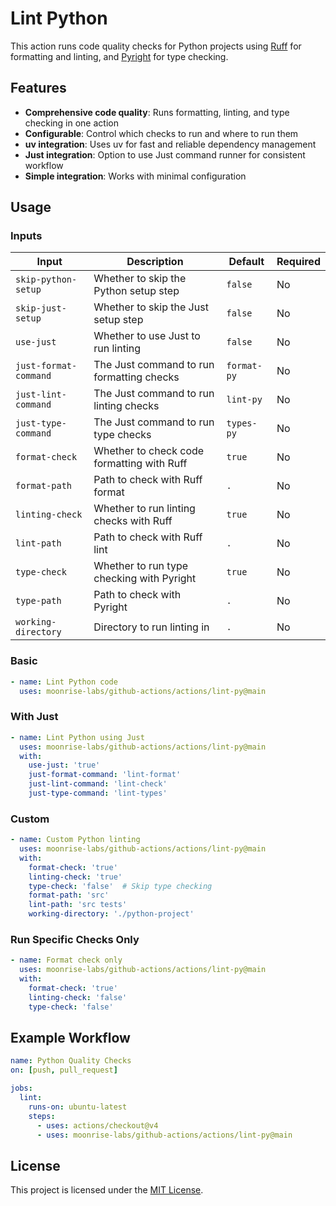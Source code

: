 # Lint Python

This action runs code quality checks for Python projects using [Ruff](https://github.com/astral-sh/ruff) for formatting and linting, and [Pyright](https://github.com/microsoft/pyright) for type checking.

## Features

- **Comprehensive code quality**: Runs formatting, linting, and type checking in one action
- **Configurable**: Control which checks to run and where to run them
- **uv integration**: Uses uv for fast and reliable dependency management
- **Just integration**: Option to use Just command runner for consistent workflow
- **Simple integration**: Works with minimal configuration

## Usage

### Inputs

| Input                 | Description                                | Default     | Required |
| --------------------- | ------------------------------------------ | ----------- | -------- |
| `skip-python-setup`   | Whether to skip the Python setup step      | `false`     | No       |
| `skip-just-setup`     | Whether to skip the Just setup step        | `false`     | No       |
| `use-just`            | Whether to use Just to run linting         | `false`     | No       |
| `just-format-command` | The Just command to run formatting checks  | `format-py` | No       |
| `just-lint-command`   | The Just command to run linting checks     | `lint-py`   | No       |
| `just-type-command`   | The Just command to run type checks        | `types-py`  | No       |
| `format-check`        | Whether to check code formatting with Ruff | `true`      | No       |
| `format-path`         | Path to check with Ruff format             | `.`         | No       |
| `linting-check`       | Whether to run linting checks with Ruff    | `true`      | No       |
| `lint-path`           | Path to check with Ruff lint               | `.`         | No       |
| `type-check`          | Whether to run type checking with Pyright  | `true`      | No       |
| `type-path`           | Path to check with Pyright                 | `.`         | No       |
| `working-directory`   | Directory to run linting in                | `.`         | No       |

### Basic

```yaml
- name: Lint Python code
  uses: moonrise-labs/github-actions/actions/lint-py@main
```

### With Just

```yaml
- name: Lint Python using Just
  uses: moonrise-labs/github-actions/actions/lint-py@main
  with:
    use-just: 'true'
    just-format-command: 'lint-format'
    just-lint-command: 'lint-check'
    just-type-command: 'lint-types'
```

### Custom

```yaml
- name: Custom Python linting
  uses: moonrise-labs/github-actions/actions/lint-py@main
  with:
    format-check: 'true'
    linting-check: 'true'
    type-check: 'false'  # Skip type checking
    format-path: 'src'
    lint-path: 'src tests'
    working-directory: './python-project'
```

### Run Specific Checks Only

```yaml
- name: Format check only
  uses: moonrise-labs/github-actions/actions/lint-py@main
  with:
    format-check: 'true'
    linting-check: 'false'
    type-check: 'false'
```

## Example Workflow

```yaml
name: Python Quality Checks
on: [push, pull_request]

jobs:
  lint:
    runs-on: ubuntu-latest
    steps:
      - uses: actions/checkout@v4
      - uses: moonrise-labs/github-actions/actions/lint-py@main
```

## License

This project is licensed under the [MIT License](../../LICENSE).
